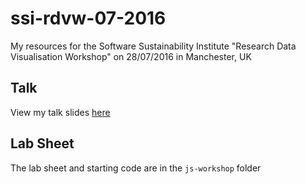 # ssi-rdvw-07-2016
My resources for the Software Sustainability Institute "Research Data Visualisation Workshop" on 28/07/2016 in Manchester, UK

## Talk

View my talk slides [here](https://martinjc.github.io/ssi-rdvw-07-2016/#/)

## Lab Sheet

The lab sheet and starting code are in the `js-workshop` folder
